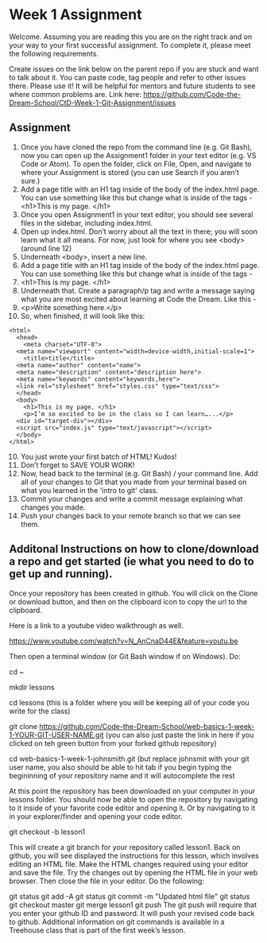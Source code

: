 # Week 1 Assignment

Welcome. Assuming you are reading this you are on the right track and on your way to your first successful assignment. To complete it, please meet the following requirements.

Create issues on the link below on the parent repo if you are stuck and want to talk about it. You can paste code, tag people and refer to other issues there. Please use it! It will be helpful for mentors and future students to see where common problems are. Link here: https://github.com/Code-the-Dream-School/CtD-Week-1-Git-Assignment/issues

## Assignment
1. Once you have cloned the repo from the command line (e.g. Git Bash), now you can open up the Assignment1 folder in your text editor (e.g. VS Code or Atom). To open the folder, click on File, Open, and navigate to where your Assignment is stored (you can use Search if you aren’t sure.) 
1. Add a page title with an H1 tag inside of the body of the index.html page. You can use something like this but change what is inside of the tags -  &lt;h1>This is my page. &lt;/h1> 
2. Once you open Assignment1 in your text editor, you should see several files in the sidebar, including index.html. 
3. Open up index.html. Don’t worry about all the text in there; you will soon learn what it all means. For now,  just look for where you see  &lt;body> (around line 12)
4. Underneath &lt;body>, insert a new line.
5. Add a page title with an H1 tag inside of the body of the index.html page. You can use something like this but change what is inside of the tags -
6. &lt;h1>This is my page. &lt;/h1>
7. Underneath that. Create a paragraph/p tag and write a message saying what you are most excited about learning at Code the Dream. Like this -
8. &lt;p>Write something here.&lt;/p>
9. So, when finished, it will look like this: 

```<!DOCTYPE html>
<html>
  <head>
    <meta charset="UTF-8">
  <meta name="viewport" content="width=device-width,initial-scale=1">
    <title>title</title>
  <meta name="author" content="name">
  <meta name="description" content="description here">
  <meta name="keywords" content="keywords,here">
  <link rel="stylesheet" href="styles.css" type="text/css">
  </head>
  <body>
	<h1>This is my page. </h1>
	<p>I’m so excited to be in the class so I can learn…...</p>
  <div id="target-div"></div>
  <script src="index.js" type="text/javascript"></script>
  </body>
</html>
```


10. You just wrote your first batch of HTML! Kudos!
11. Don’t forget to SAVE YOUR WORK!
12. Now, head back to the terminal (e.g. Git Bash) / your command line. Add all of your changes to Git that you made from your terminal based on what you learned in the 'intro to git' class.
13. Commit your changes and write a commit message explaining what changes you made.
14. Push your changes back to your remote branch so that we can see them.


## Additonal Instructions on how to clone/download a repo and get started (ie what you need to do to get up and running). 

Once your repository has been created in github. You will click on the Clone or download button, and then on the clipboard icon to copy the url to the clipboard.

Here is a link to a youtube video walkthrough as well. 

https://www.youtube.com/watch?v=N_AnCnaD44E&feature=youtu.be

Then open a terminal window (or Git Bash window if on Windows). Do:

cd ~

mkdir lessons

cd lessons (this is a folder where you will be keeping all of your code you write for the class)

git clone https://github.com/Code-the-Dream-School/web-basics-1-week-1-YOUR-GIT-USER-NAME.git (you can also just paste the link in here if you clicked on teh green button from your forked github repository)

cd web-basics-1-week-1-johnsmith.git (but replace johnsmit with your git user name, you also should be able to hit tab if you begin typing the begininning of your repository name and it will autocomplete the rest

At this point the repository has been downloaded on your computer in your lessons folder. You should now be able to open the repository by navigating to it inside of your favorite code editor and opening it. Or by navigating to it in your explorer/finder and opening your code editor. 

git checkout -b lesson1

This will create a git branch for your repository called lesson1. Back on github, you will see displayed the instructions for this lesson, which involves editing an HTML file. Make the HTML changes required using your editor and save the file. Try the changes out by opening the HTML file in your web browser. Then close the file in your editor. Do the following:

git status
git add -A
git status
git commit -m "Updated html file"
git status
git checkout master
git merge lesson1
git push
The git push will require that you enter your github ID and password. It will push your revised code back to github. Additional information on git commands is available in a Treehouse class that is part of the first week’s lesson.


